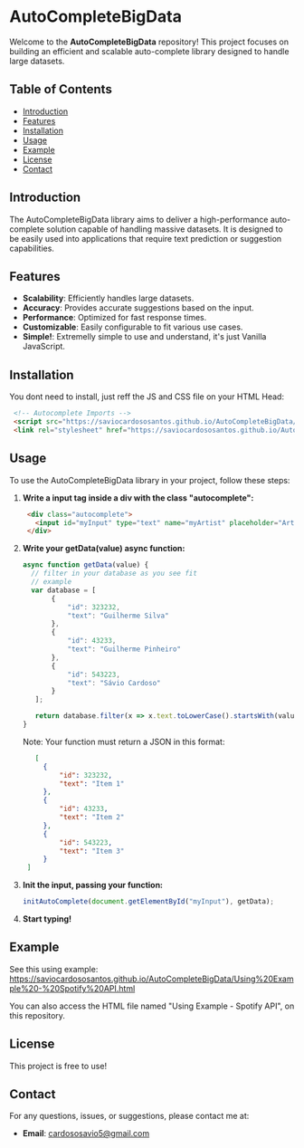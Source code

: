 # AutoCompleteBigData

Welcome to the **AutoCompleteBigData** repository! This project focuses on building an efficient and scalable auto-complete library designed to handle large datasets.

## Table of Contents
- [Introduction](#introduction)
- [Features](#features)
- [Installation](#installation)
- [Usage](#usage)
- [Example](#example)
- [License](#license)
- [Contact](#contact)

## Introduction

The AutoCompleteBigData library aims to deliver a high-performance auto-complete solution capable of handling massive datasets. It is designed to be easily used into applications that require text prediction or suggestion capabilities.

## Features

- **Scalability**: Efficiently handles large datasets.
- **Accuracy**: Provides accurate suggestions based on the input.
- **Performance**: Optimized for fast response times.
- **Customizable**: Easily configurable to fit various use cases.
- **Simple!**: Extremelly simple to use and understand, it's just Vanilla JavaScript.

## Installation

You dont need to install, just reff the JS and CSS file on your HTML Head:
   ``` html
    <!-- Autocomplete Imports -->
    <script src="https://saviocardososantos.github.io/AutoCompleteBigData/autocomplete-big-data.js"></script>
    <link rel="stylesheet" href="https://saviocardososantos.github.io/AutoCompleteBigData/autocomplete-big-data.css">
   ```

## Usage

To use the AutoCompleteBigData library in your project, follow these steps:

1. **Write a input tag inside a div with the class "autocomplete":**
   ```html
    <div class="autocomplete">
      <input id="myInput" type="text" name="myArtist" placeholder="Artist">
    </div>
   ```

2. **Write your getData(value) async function:**
   ```javascript
   async function getData(value) { 
     // filter in your database as you see fit
     // example
     var database = [
          {
              "id": 323232,
              "text": "Guilherme Silva"
          },
          {
              "id": 43233,
              "text": "Guilherme Pinheiro"
          },
          {
              "id": 543223,
              "text": "Sávio Cardoso"
          }
      ];
   
      return database.filter(x => x.text.toLowerCase().startsWith(value.toLowerCase()));
   }
   ```
   Note: Your function must return a JSON in this format:
   ```json
      [
        {
            "id": 323232,
            "text": "Item 1"
        },
        {
            "id": 43233,
            "text": "Item 2"
        },
        {
            "id": 543223,
            "text": "Item 3"
        }
    ]
   ```

4. **Init the input, passing your function:**
   ```javascript
   initAutoComplete(document.getElementById("myInput"), getData);
   ```

5. **Start typing!**

## Example

See this using example: https://saviocardososantos.github.io/AutoCompleteBigData/Using%20Example%20-%20Spotify%20API.html

You can also access the HTML file named "Using Example - Spotify API", on this repository. 

## License

This project is free to use!

## Contact

For any questions, issues, or suggestions, please contact me at:

- **Email**: cardososavio5@gmail.com
